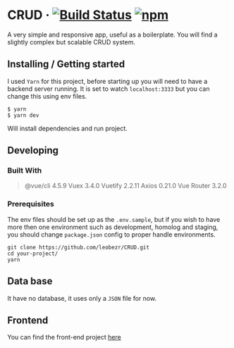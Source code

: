 # CRUD &middot; [![Build Status](https://img.shields.io/travis/npm/npm/latest.svg?style=flat-square)](https://travis-ci.org/npm/npm) [![npm](https://img.shields.io/npm/v/npm.svg?style=flat-square)](https://www.npmjs.com/package/npm)

A very simple and responsive app, useful as a boilerplate. You will find a slightly complex but scalable CRUD system.

## Installing / Getting started

I used `Yarn` for this project, before starting up you will need to have a backend server running. It is set to watch `localhost:3333` but you can change this using env files.

```shell
$ yarn
$ yarn dev
```

Will install dependencies and run project.

## Developing

### Built With
> @vue/cli 4.5.9 
> Vuex 3.4.0
> Vuetify 2.2.11
> Axios 0.21.0
> Vue Router 3.2.0

### Prerequisites

The env files should be set up as the `.env.sample`, but if you wish to have more then one environment such as development, homolog and staging, you should change `package.json` config to proper handle environments.

```shell
git clone https://github.com/leobezr/CRUD.git
cd your-project/
yarn
```

## Data base

It have no database, it uses only a `JSON` file for now.

## Frontend

You can find the front-end project [here](https://github.com/leobezr/CRUD)

